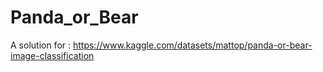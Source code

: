 # Panda_or_Bear
A solution for : https://www.kaggle.com/datasets/mattop/panda-or-bear-image-classification
